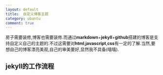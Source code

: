 ```yaml
---
layout:	default
title:	自定义博客主题
category: ubuntu	
comment: true
---
```

房子需要装修,博客也需要装修.而通过**markdown**+**jekyll**+**github**搭建的博客是支持自定义自己的主题的.不过这需要对**html**,**javascript**,**css**有一定的了解.当然,要想自己的博客漂亮美观,自己的审美要好,显然我不具备(嘻嘻).



## jekyll的工作流程

